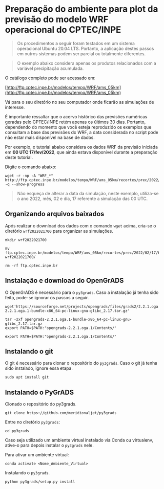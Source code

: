 # Preparação do ambiente para plot da previsão do modelo WRF operacional do CPTEC/INPE

>Os procedimentos a seguir foram testados em um sistema operacional Ubuntu 20.04 LTS. Portanto, a aplicação destes passos em outros sistemas podem ser parcial ou totalmente diferentes. 

>O exemplo abaixo considera apenas os produtos relacionados com a variável precipitação acumulada. 

O catálogo completo pode ser acessado em:

[http://ftp.cptec.inpe.br/modelos/tempo/WRF/ams_05km](http://ftp.cptec.inpe.br/modelos/tempo/WRF/ams_05km)

Vá para o seu diretório no seu computador onde ficarão as simulações de interesse.
 
É importante ressaltar que o acervo histórico das previsões numéricas geradas pelo CPTEC/INPE retém apenas os últimos 30 dias. Portanto, dependendo do momento que você esteja reproduzido os exemplos que consultam a base das previsões do WRF, a data considerada no script pode não estar mais disponível na base de dados. 

Por exemplo, o tutorial abaixo considera os dados WRF da previsão iniciada em **00 UTC 17/fev/2022**, que ainda estava disponível durante a preparação deste tutorial.

Digite o comando abaixo:

```
wget -r -np -A "WRF_*" http://ftp.cptec.inpe.br/modelos/tempo/WRF/ams_05km/recortes/prec/2022/02/17/00/ -q --show-progress
```

>Não esqueça de alterar a data da simulação, neste exemplo, utiliza-se o ano 2022, mês, 02 e dia, 17 referente a simulação das 00 UTC.

## Organizando arquivos baixados

Após realizar o download dos dados com o comando `wget` acima, cria-se o diretório `wrf2022021700` para organizar as simulações.

```
mkdir wrf2022021700
```

```
mv ftp.cptec.inpe.br/modelos/tempo/WRF/ams_05km/recortes/prec/2022/02/17/00/* wrf2022021700/
```

```
rm -rf ftp.cptec.inpe.br
```

## Instalação e download do OpenGrADS

O OpenGrADS é necessário para o `py3grads`. Caso a instalação já tenha sido feita, pode-se ignorar os passos a seguir.

```
wget'https://sourceforge.net/projects/opengrads/files/grads2/2.2.1.oga.1/Linux%20%2864%20Bits%29/opengrads-2.2.1.oga.1-bundle-x86_64-pc-linux-gnu-glibc_2.17.tar.gz'
```

```
tar -zxf opengrads-2.2.1.oga.1-bundle-x86_64-pc-linux-gnu-glibc_2.17.tar.gz
export PATH=$PATH:"opengrads-2.2.1.oga.1/Contents/"
```

```
export PATH=$PATH:"opengrads-2.2.1.oga.1/Contents/"
```


## Instalando o git

O git é necessário para clonar o repositório do `py3grads`. Caso o git já tenha sido instalado, ignore essa etapa.

```
sudo apt install git
```

## Instalando o PyGrADS

Clonado o repositório do py3grads.

```
git clone https://github.com/meridionaljet/py3grads
```

Entre no diretório `py3grads`:

```
cd py3grads
```

Caso seja utilizado um ambiente virtual instalado via Conda ou virtualenv, ative-o para depois instalar o `py3grads` nele.

Para ativar um ambiente virtual:

```
conda activate <Nome_Ambiente_Virtual>
```

Instalando o `py3grads`.

```
python py3grads/setup.py install
```
